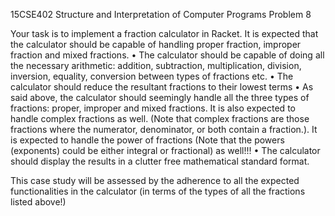 15CSE402 Structure and Interpretation of Computer Programs
Problem 8

Your task is to implement a fraction calculator in Racket. It is expected that the calculator should be capable of handling proper fraction, improper fraction and mixed fractions. 
    • The calculator should be capable of doing all the necessary arithmetic: addition, subtraction, multiplication, division, inversion, equality, conversion between types of fractions etc.
    • The calculator should reduce the resultant fractions to their lowest terms
    • As said above, the calculator should seemingly handle all the three types of fractions: proper, improper and mixed fractions. It is also expected to handle complex fractions as well. (Note that complex fractions are those fractions where the numerator, denominator, or both contain a fraction.). It is expected to handle the power of fractions (Note that the powers (exponents) could be either integral or fractional) as well!!!
    • The calculator should display the results in a clutter free mathematical standard format.

This case study will be assessed by the adherence to all the expected functionalities in the calculator (in terms of the types of all the fractions listed above!)
